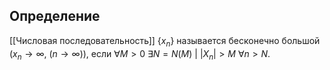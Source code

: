 ## Определение
[[Числовая последовательность]] $\{ x_{n} \}$ называется бесконечно большой ($x_{n} \to \infty, \ (n \to \infty)$), если $\forall M>0 \ \exists N = N(M) \ | \ |X_{n}|>M \ \forall n>N$.